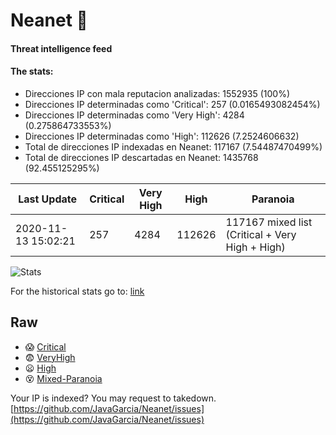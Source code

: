 # Neanet :hocho:
#### Threat intelligence feed
#### The stats:

- Direcciones IP con mala reputacion analizadas: 1552935 (100%)
- Direcciones IP determinadas como 'Critical':  257 (0.0165493082454%)
- Direcciones IP determinadas como 'Very High':  4284 (0.275864733553%)
- Direcciones IP determinadas como 'High':  112626 (7.2524606632)
- Total de direcciones IP indexadas en Neanet:  117167 (7.54487470499%)
- Total de direcciones IP descartadas en Neanet:  1435768 (92.455125295%)

| Last Update | Critical | Very High | High | Paranoia |
| --- | --- | --- | --- | --- |
| 2020-11-13 15:02:21 | 257 | 4284 | 112626 | 117167 mixed list (Critical + Very High + High)|

![Stats](https://docs.google.com/spreadsheets/d/e/2PACX-1vSnaNMIXVabIpDJjufMlzH7poXnshF3mgd8Is1g9ytUEzVsP5my4Trn8f-xkoLLQ38xpL3HtmUexLo6/pubchart?oid=501124687&format=image)

For the historical stats go to: [link](/stats.csv)
## Raw
- :scream: [Critical](https://raw.githubusercontent.com/JavaGarcia/Neanet/master/blacklists/neanet_critical.txt)
- :fearful: [VeryHigh](https://raw.githubusercontent.com/JavaGarcia/Neanet/master/blacklists/neanet_veryHigh.txtt)
- :frowning: [High](https://raw.githubusercontent.com/JavaGarcia/Neanet/master/blacklists/neanet_high.txt)
- :dizzy_face: [Mixed-Paranoia](https://raw.githubusercontent.com/JavaGarcia/Neanet/master/blacklists/neanet_all.txt)


Your IP is indexed? You may request to takedown. [https://github.com/JavaGarcia/Neanet/issues](https://github.com/JavaGarcia/Neanet/issues)



































































































































































































































































































































































































































































































































































































































































































































































































































































































































































































































































































































































































































































































































































































































































































































































































































































































































































































































































































































































































































































































































































































